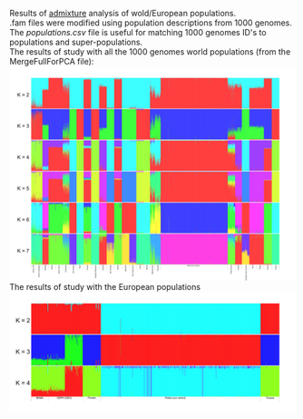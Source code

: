 Results of [admixture](https://genome.cshlp.org/content/19/9/1655) analysis of wold/European populations. <br>
.fam files were modified using population descriptions from 1000 genomes. <br>
The *populations.csv* file is useful for matching 1000 genomes ID's to populations and super-populations.<br>
The results of study with all the 1000 genomes world populations (from the MergeFullForPCA file):<br>
![world.jpg](https://github.com/golikp/PolishGenome/blob/main/admixture/World.jpg)
The results of study with the European populations<br>
![EU.jpg](https://github.com/golikp/PolishGenome/blob/main/admixture/EU.jpg)

